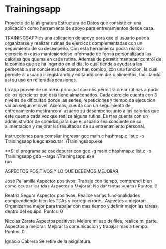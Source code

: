 # Trainingsapp
 Proyecto de la asignatura Estructura de Datos que consiste en una aplicación como herramienta de apoyo para entrenamientos desde casa.

TRAININGSAPP es una aplicacion de apoyo para que el usuario pueda organizarse y realizar rutinas de ejercicos complementadas con un seguimiento de su desempeño.
Con esta herramienta podra realizar ejercicio en casa manteniendose informado de forma personalizada las calorias que quema en cada rutina.
Ademas de permitir mantener control de la comida que se ha ingerido en el dia, lo cual tiende a ayudar a las personas a ser concientes de cuanto han comido, con una funcion, la cual permite al usuario ir registrando y editando comidas o alimentos, facilitando asi su uso en reiteradas ocasiones.

La app provee de un menu principal que nos permitira crear rutinas a partir de los ejercicios que esta tiene almacenados. Cada ejercicio cuenta con 3 niveles de dificultad donde las
series, repeticiones y tiempo de ejecucion varian segun el nivel.
Ademas, cuenta con un seguimiento de entrenamiento mostrando al usuario su desempeño junto a las calorias que este quema cada vez que realiza alguna rutina. Es mas cuenta con un administrador de comidas para que el usuario sea conciente de su alimentacion y mejorar los resultados de su entrenamiento personal.

Instrucciones para compilar
ingresar   gcc main.c hashmap.c list.c -o Trainingsapp luego executar .\Trainingsapp.exe

**Si el programa se cae depurar con   gcc -g main.c hashmap.c list.c -o Trainingsapp
                                      gdb --args .\Trainingsapp.exe    
                                    run

ASPECTOS POSITIVOS Y LO QUE DEBEMOS MEJORAR

Jose Pailamilla
Aspectos positivos: Trabaje con tiempo, comprendi bien como ocupar los tdas
Aspectos a Mejorar: No dar tantas vueltas
Puntos: 0

Beatriz Segura
Aspectos positivos: Realice varias funcionalidades comprendiendo bien los TDAs y corregi errores.
Aspectos a mejorar: Organizarme mejor para trabajar con mas tiempo y definir mejor las tareas dentro del equipo.
Puntos: 0

Nicolas Zarate
Aspectos positivos: Mejore mi uso de files, realice mi parte.
Aspectos a mejorar: Mejorar la comunicacion y trabajar mas a tiempo.
Puntos: 0

Ignacio Cabrera
Se retiro de la asignatura.